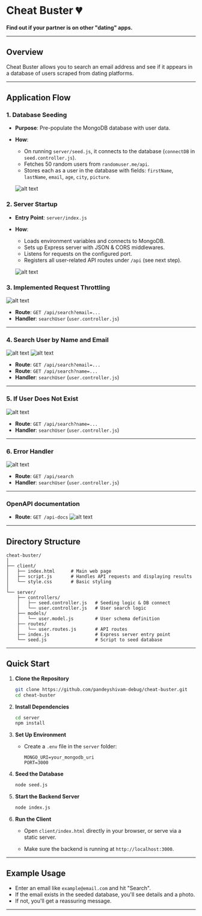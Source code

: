 # Cheat Buster 💔

**Find out if your partner is on other "dating" apps.**

---

## Overview

Cheat Buster allows you to search an email address and see if it appears in a database of users scraped from dating platforms.

---

## Application Flow

### 1. Database Seeding

- **Purpose**: Pre-populate the MongoDB database with user data.
- **How**: 
  - On running `server/seed.js`, it connects to the database (`connectDB` in `seed.controller.js`).
  - Fetches 50 random users from `randomuser.me/api`.
  - Stores each as a user in the database with fields: `firstName`, `lastName`, `email`, `age`, `city`, `picture`.

  ![alt text](./screenshots/start.png)

### 2. Server Startup

- **Entry Point**: `server/index.js`
- **How**:
  - Loads environment variables and connects to MongoDB.
  - Sets up Express server with JSON & CORS middlewares.
  - Listens for requests on the configured port.
  - Registers all user-related API routes under `/api` (see next step).

  ![alt text](./screenshots/data.png)


### 3. Implemented Request Throttling

  ![alt text](./screenshots/searching.png)


- **Route**: `GET /api/search?email=...`
- **Handler**: `searchUser` (`user.controller.js`)

---

### 4. Search User by Name and Email

  ![alt text](./screenshots/busted-name.png)
  ![alt text](./screenshots/busted-email.png)


- **Route**: `GET /api/search?email=...`
- **Route**: `GET /api/search?name=...`
- **Handler**: `searchUser` (`user.controller.js`)

---

### 5. If User Does Not Exist 

  ![alt text](./screenshots/404-not-found.png)

- **Route**: `GET /api/search?name=...`
- **Handler**: `searchUser` (`user.controller.js`)

---

### 6. Error Handler 

  ![alt text](./screenshots/empty-fields.png)

- **Route**: `GET /api/search`
- **Handler**: `searchUser` (`user.controller.js`)

---

### OpenAPI documentation

- **Route**: `GET /api-docs`
  ![alt text](./screenshots/openAPI.png)
  
---

## Directory Structure

```
cheat-buster/
│
├── client/
│   ├── index.html      # Main web page
│   ├── script.js       # Handles API requests and displaying results
│   └── style.css       # Basic styling
│
└── server/
    ├── controllers/
    │   ├── seed.controller.js   # Seeding logic & DB connect
    │   └── user.controller.js   # User search logic
    ├── models/
    │   └── user.model.js        # User schema definition
    ├── routes/
    │   └── user.routes.js       # API routes
    ├── index.js                 # Express server entry point
    └── seed.js                  # Script to seed database
```

---

## Quick Start

1. **Clone the Repository**

    ```bash
    git clone https://github.com/pandeyshivam-debug/cheat-buster.git
    cd cheat-buster
    ```

2. **Install Dependencies**

    ```bash
    cd server
    npm install
    ```

3. **Set Up Environment**

    - Create a `.env` file in the `server` folder:
        ```
        MONGO_URI=your_mongodb_uri
        PORT=3000
        ```

4. **Seed the Database**

    ```bash
    node seed.js
    ```

5. **Start the Backend Server**

    ```bash
    node index.js
    ```

6. **Run the Client**

    - Open `client/index.html` directly in your browser, or serve via a static server.

    - Make sure the backend is running at `http://localhost:3000`.

---

## Example Usage

- Enter an email like `example@email.com` and hit "Search".
- If the email exists in the seeded database, you'll see details and a photo.
- If not, you'll get a reassuring message.

---